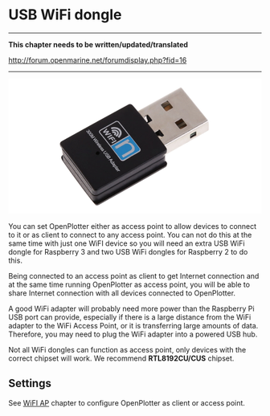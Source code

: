 # USB WiFi dongle

---

**This chapter needs to be written/updated/translated**

http://forum.openmarine.net/forumdisplay.php?fid=16

---

![](../en/wifi.png)

You can set OpenPlotter either as access point to allow devices to connect to it or as client to connect to any access point. You can not do this at the same time with just one WiFI device so you will need an extra USB WiFi dongle for Raspberry 3 and two USB WiFi dongles for Raspberry 2 to do this.

Being connected to an access point as client to get Internet connection and at the same time running OpenPlotter as access point, you will be able to share Internet connection with all devices connected to OpenPlotter.

A good WiFi adapter will probably need more power than the Raspberry Pi USB port can provide, especially if there is a large distance from the WiFi adapter to the WiFi Access Point, or it is transferring large amounts of data. Therefore, you may need to plug the WiFi adapter into a powered USB hub.

Not all WiFi dongles can function as access point, only devices with the correct chipset will work. We recommend **RTL8192CU/CUS** chipset.

## Settings

See [WiFI AP](/wifi-ap.md) chapter to configure OpenPlotter as client or access point.